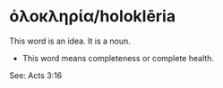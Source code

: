 # ὁλοκληρία/holoklēria
This word is an idea. It is a noun.
* This word means completeness or complete health.

See: Acts 3:16
